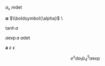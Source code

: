 $a_\text{s}$
$m\det$


$\boldsymbol{\alpha}$ 
$\\boldsymbol{\alpha}$ \

$\tanh a$

$a\exp a$
$a\det$

$\mathbf{a}$
$\varepsilon$
$\epsilon$

$$
e^{ s }d
a_{1}
b_{4}^{5}
a\exp
$$

